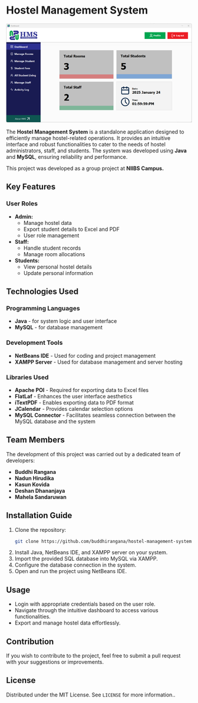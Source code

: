 # Hostel Management System

![Admin Dashboard](images/admin_dashboard.png)

The **Hostel Management System** is a standalone application designed to efficiently manage hostel-related operations. It provides an intuitive interface and robust functionalities to cater to the needs of hostel administrators, staff, and students. The system was developed using **Java** and **MySQL**, ensuring reliability and performance.

This project was developed as a group project at **NIIBS Campus.**

## Key Features
### User Roles
- **Admin:**
  - Manage hostel data
  - Export student details to Excel and PDF
  - User role management
- **Staff:**
  - Handle student records
  - Manage room allocations
- **Students:**
  - View personal hostel details
  - Update personal information

## Technologies Used
### Programming Languages
- **Java** - for system logic and user interface
- **MySQL** - for database management

### Development Tools
- **NetBeans IDE** - Used for coding and project management
- **XAMPP Server** - Used for database management and server hosting

### Libraries Used
- **Apache POI** - Required for exporting data to Excel files
- **FlatLaf** - Enhances the user interface aesthetics
- **iTextPDF** - Enables exporting data to PDF format
- **JCalendar** - Provides calendar selection options
- **MySQL Connector** - Facilitates seamless connection between the MySQL database and the system

## Team Members
The development of this project was carried out by a dedicated team of developers:
- **Buddhi Rangana**
- **Nadun Hirudika**
- **Kasun Kovida**
- **Deshan Dhananjaya**
- **Mahela Sandaruwan**

## Installation Guide
1. Clone the repository:
   ```bash
   git clone https://github.com/buddhirangana/hostel-management-system.git
   ```
2. Install Java, NetBeans IDE, and XAMPP server on your system.
3. Import the provided SQL database into MySQL via XAMPP.
4. Configure the database connection in the system.
5. Open and run the project using NetBeans IDE.

## Usage
- Login with appropriate credentials based on the user role.
- Navigate through the intuitive dashboard to access various functionalities.
- Export and manage hostel data effortlessly.

## Contribution
If you wish to contribute to the project, feel free to submit a pull request with your suggestions or improvements.

## License
Distributed under the MIT License. See `LICENSE` for more information..


